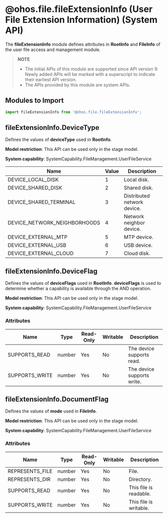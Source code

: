 # @ohos.file.fileExtensionInfo (User File Extension Information) (System API)

The **fileExtensionInfo** module defines attributes in **RootInfo** and **FileInfo** of the user file access and management module.

>**NOTE**
>
>- The initial APIs of this module are supported since API version 9. Newly added APIs will be marked with a superscript to indicate their earliest API version.
>- The APIs provided by this module are system APIs.

## Modules to Import

```ts
import fileExtensionInfo from '@ohos.file.fileExtensionInfo';
```

## fileExtensionInfo.DeviceType

Defines the values of **deviceType** used in **RootInfo**.

**Model restriction**: This API can be used only in the stage model.

**System capability**: SystemCapability.FileManagement.UserFileService

| Name| Value| Description|
| ----- | ------ | ------ |
| DEVICE_LOCAL_DISK | 1 | Local disk.|
| DEVICE_SHARED_DISK | 2 | Shared disk.|
| DEVICE_SHARED_TERMINAL | 3 | Distributed network device.|
| DEVICE_NETWORK_NEIGHBORHOODS | 4 | Network neighbor device.|
| DEVICE_EXTERNAL_MTP | 5 | MTP device.|
| DEVICE_EXTERNAL_USB | 6 | USB device.|
| DEVICE_EXTERNAL_CLOUD | 7 | Cloud disk.|

## fileExtensionInfo.DeviceFlag

Defines the values of **deviceFlags** used in **RootInfo**. **deviceFlags** is used to determine whether a capability is available through the AND operation.

**Model restriction**: This API can be used only in the stage model.

**System capability**: SystemCapability.FileManagement.UserFileService

### Attributes

  | Name| Type  | Read-Only| Writable| Description    |
  | ------ | ------ | ---- | ---- | -------- |
  | SUPPORTS_READ   | number | Yes  | No  | The device supports read.|
  | SUPPORTS_WRITE   | number | Yes  | No  | The device supports write.|

## fileExtensionInfo.DocumentFlag

Defines the values of **mode** used in **FileInfo**.

**Model restriction**: This API can be used only in the stage model.

**System capability**: SystemCapability.FileManagement.UserFileService

### Attributes

  | Name| Type  | Read-Only| Writable| Description    |
  | ------ | ------ | ---- | ---- | -------- |
  | REPRESENTS_FILE   | number | Yes  | No  | File.|
  | REPRESENTS_DIR   | number | Yes  | No  | Directory.|
  | SUPPORTS_READ   | number | Yes  | No  | This file is readable.|
  | SUPPORTS_WRITE   | number | Yes  | No  | This file is writable.|
